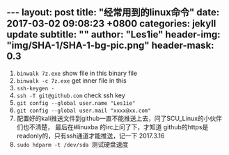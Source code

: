 --- layout: post
title: "经常用到的linux命令"
date: 2017-03-02 09:08:23 +0800 
categories: jekyll update 
subtitle: "" 
author: "Les1ie" 
header-img: "img/SHA-1/SHA-1-bg-pic.png" 
header-mask: 0.3 
---
1. `binwalk 7z.exe` show file in this binary file
2. `binwalk -c 7z.exe` get inner file in this 
3. `ssh-keygen - `
4. `ssh -T git@github.com` check ssh key
5. `git config --global user.name "Les1ie"`
6. `git config --global user.mail "xxxx@xx.com"`
7. 配置好的kali推送文件到github一直不能推送上去，问了SCU_Linux的小伙伴们也不清楚， 最后在#linuxba 的irc上问了下，才知道 github的https是 readonly的，只有ssh通道才能推送，记一下 2017.3.16
8. `sudo hdparm -t /dev/sda	`测试硬盘速度

